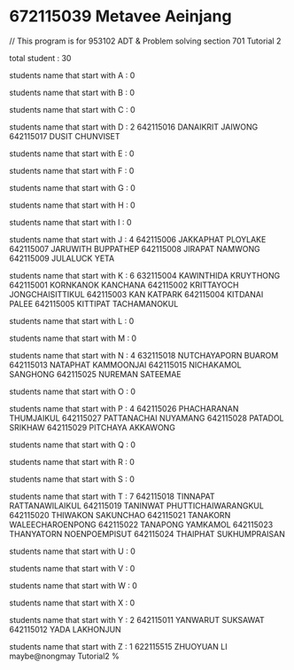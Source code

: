 # 672115039 Metavee Aeinjang
// This program is for 953102 ADT & Problem solving section 701 Tutorial 2

total student : 30

students name that start with A : 0

students name that start with B : 0

students name that start with C : 0

students name that start with D : 2
642115016 DANAIKRIT JAIWONG
642115017 DUSIT CHUNVISET

students name that start with E : 0

students name that start with F : 0

students name that start with G : 0

students name that start with H : 0

students name that start with I : 0

students name that start with J : 4
642115006 JAKKAPHAT PLOYLAKE
642115007 JARUWITH BUPPATHEP
642115008 JIRAPAT NAMWONG
642115009 JULALUCK YETA

students name that start with K : 6
632115004 KAWINTHIDA KRUYTHONG
642115001 KORNKANOK KANCHANA
642115002 KRITTAYOCH JONGCHAISITTIKUL
642115003 KAN KATPARK
642115004 KITDANAI PALEE
642115005 KITTIPAT TACHAMANOKUL

students name that start with L : 0

students name that start with M : 0

students name that start with N : 4
632115018 NUTCHAYAPORN BUAROM
642115013 NATAPHAT KAMMOONJAI
642115015 NICHAKAMOL SANGHONG
642115025 NUREMAN SATEEMAE

students name that start with O : 0

students name that start with P : 4
642115026 PHACHARANAN THUMJAIKUL
642115027 PATTANACHAI NUYAMANG
642115028 PATADOL SRIKHAW
642115029 PITCHAYA AKKAWONG

students name that start with Q : 0

students name that start with R : 0

students name that start with S : 0

students name that start with T : 7
642115018 TINNAPAT RATTANAWILAIKUL
642115019 TANINWAT PHUTTICHAIWARANGKUL
642115020 THIWAKON SAKUNCHAO
642115021 TANAKORN WALEECHAROENPONG
642115022 TANAPONG YAMKAMOL
642115023 THANYATORN NOENPOEMPISUT
642115024 THAIPHAT SUKHUMPRAISAN

students name that start with U : 0

students name that start with V : 0

students name that start with W : 0

students name that start with X : 0

students name that start with Y : 2
642115011 YANWARUT SUKSAWAT
642115012 YADA LAKHONJUN

students name that start with Z : 1
622115515 ZHUOYUAN LI
maybe@nongmay Tutorial2 % 
